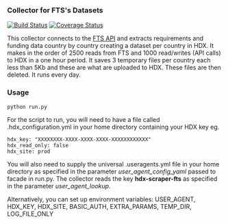 ### Collector for FTS's Datasets
[![Build Status](https://travis-ci.org/OCHA-DAP/hdx-scraper-fts.svg?branch=master&ts=1)](https://travis-ci.org/OCHA-DAP/hdx-scraper-fts) [![Coverage Status](https://coveralls.io/repos/github/OCHA-DAP/hdx-scraper-fts/badge.svg?branch=master&ts=1)](https://coveralls.io/github/OCHA-DAP/hdx-scraper-fts?branch=master)

This collector connects to the [FTS API](https://api.hpc.tools/docs/v1/) and extracts requirements and funding data country by country creating a dataset per country in HDX. It makes in the order of 2500 reads from FTS and 1000 read/writes (API calls) to HDX in a one hour period. It saves 3 temporary files per country each less than 5Kb and these are what are uploaded to HDX. These files are then deleted. It runs every day. 


### Usage

    python run.py

For the script to run, you will need to have a file called .hdx_configuration.yml in your home directory containing your HDX key eg.

    hdx_key: "XXXXXXXX-XXXX-XXXX-XXXX-XXXXXXXXXXXX"
    hdx_read_only: false
    hdx_site: prod
    
 You will also need to supply the universal .useragents.yml file in your home directory as specified in the parameter *user_agent_config_yaml* passed to facade in run.py. The collector reads the key **hdx-scraper-fts** as specified in the parameter *user_agent_lookup*.
 
 Alternatively, you can set up environment variables: USER_AGENT, HDX_KEY, HDX_SITE, BASIC_AUTH, EXTRA_PARAMS, TEMP_DIR, LOG_FILE_ONLY